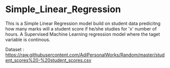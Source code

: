 # Simple_Linear_Regression
This is a Simple Linear Regression model build on student data predicitng how many marks will a student score if he/she studies for 'x' number of hours. 
A Supervised Machine Learning regression model where the taget variable is continous.

Dataset : https://raw.githubusercontent.com/AdiPersonalWorks/Random/master/student_scores%20-%20student_scores.csv
